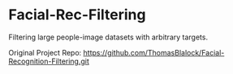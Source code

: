 # Facial-Rec-Filtering
Filtering large people-image datasets with arbitrary targets.

Original Project Repo: https://github.com/ThomasBlalock/Facial-Recognition-Filtering.git
